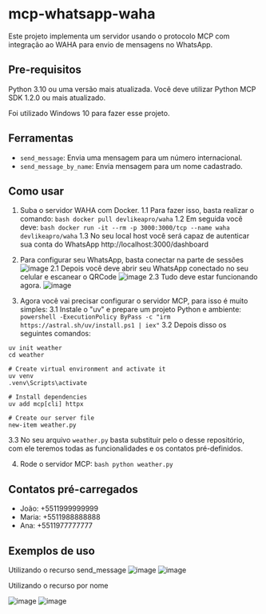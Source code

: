 # mcp-whatsapp-waha
Este projeto implementa um servidor usando o protocolo MCP com integração ao WAHA para envio de mensagens no WhatsApp.


## Pre-requisitos

Python 3.10 ou uma versão mais atualizada.
Você deve utilizar Python MCP SDK 1.2.0 ou mais atualizado.

Foi utilizado Windows 10 para fazer esse projeto.

## Ferramentas

- `send_message`: Envia uma mensagem para um número internacional.
- `send_message_by_name`: Envia mensagem para um nome cadastrado.

## Como usar

1. Suba o servidor WAHA com Docker.
1.1 Para fazer isso, basta realizar o comando:
   ```bash docker pull devlikeapro/waha```
1.2 Em seguida você deve:
   ```bash docker run -it --rm -p 3000:3000/tcp --name waha devlikeapro/waha```
1.3 No seu local host você será capaz de autenticar sua conta do WhatsApp
   http://localhost:3000/dashboard


2. Para configurar seu WhatsApp, basta conectar na parte de sessões
  ![image](https://github.com/user-attachments/assets/d4515000-f20f-48ad-a634-5ab3ccfe980f)
2.1 Depois você deve abrir seu WhatsApp conectado no seu celular e escanear o QRCode
  ![image](https://github.com/user-attachments/assets/7b15677a-9f50-4ebf-a57b-b50fae5bb09e)
2.3 Tudo deve estar funcionando agora.
   ![image](https://github.com/user-attachments/assets/ef55aaa4-cdac-4e7b-9db7-13b57d784843)


3. Agora você vai precisar configurar o servidor MCP, para isso é muito simples:
3.1 Instale o "uv" e prepare um projeto Python e ambiente:
   ```powershell -ExecutionPolicy ByPass -c "irm https://astral.sh/uv/install.ps1 | iex"```
3.2 Depois disso os seguintes comandos:
```# Create a new directory for our project
uv init weather
cd weather

# Create virtual environment and activate it
uv venv
.venv\Scripts\activate

# Install dependencies
uv add mcp[cli] httpx

# Create our server file
new-item weather.py
```
3.3 No seu arquivo `weather.py` basta substituir pelo o desse repositório, com ele teremos todas as funcionalidades e os contatos pré-definidos.

4. Rode o servidor MCP:
   ```bash python weather.py```
   
## Contatos pré-carregados
- João: +5511999999999
- Maria: +5511988888888
- Ana: +5511977777777

## Exemplos de uso
Utilizando o recurso send_message
![image](https://github.com/user-attachments/assets/8739b219-ee2d-484d-9f7a-e5cd3523def0)
![image](https://github.com/user-attachments/assets/e585b283-1ad1-475e-a0c2-27dfe2770803)

Utilizando o recurso por nome

![image](https://github.com/user-attachments/assets/d5e50689-c8e7-4ecd-91d2-3ae85c26506c)
![image](https://github.com/user-attachments/assets/a2b4a3d3-80f2-4b41-bea8-d1b9c12151fe)
